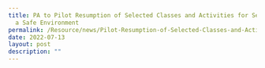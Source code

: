 ```yaml
---
title: PA to Pilot Resumption of Selected Classes and Activities for Seniors in
  a Safe Environment
permalink: /Resource/news/Pilot-Resumption-of-Selected-Classes-and-Activities-for-Seniors
date: 2022-07-13
layout: post
description: ""
---
```

